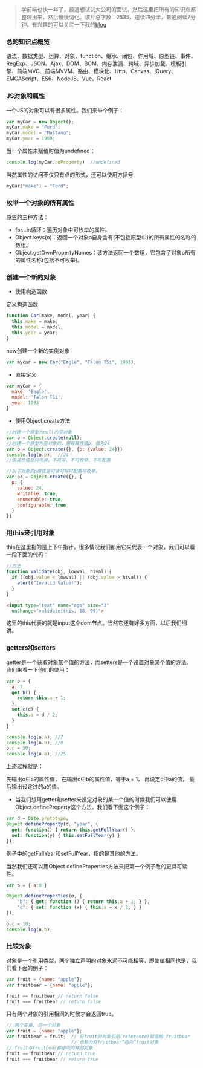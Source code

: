 > 学前端也快一年了，最近想试试大公司的面试，然后这里把所有的知识点都整理出来，然后慢慢消化。该片总字数：2585，速读四分半，普通阅读7分钟。有兴趣的可以关注一下我的[blog](https://github.com/laihuamin/JS-total/issues)

### 总的知识点概览

语法、数据类型、运算、对象、function、继承、闭包、作用域、原型链、事件、RegExp、JSON、Ajax、DOM、BOM、内存泄漏、跨域、异步加载、模板引擎、前端MVC、前端MVVM、路由、模块化、Http、Canvas、jQuery、EMCAScript、ES6、NodeJS、Vue、React

### JS对象和属性

一个JS的对象可以有很多属性。我们来举个例子：

```js
var myCar = new Object();
myCar.make = "Ford";
myCar.model = "Mustang";
myCar.year = 1969;
```
当一个属性未赋值时值为undefined；

```js
console.log(myCar.noProperty)  //undefined
```

当然属性的访问不仅只有点的形式，还可以使用方括号

```js
myCar["make"] = "Ford";
```

### 枚举一个对象的所有属性

原生的三种方法：

- for...in循环：遍历对象中可枚举的属性。
- Object.keys(o)：返回一个对象o自身含有(不包括原型中)的所有属性的名称的数组。
- Object.getOwnPropertyNames：该方法返回一个数组，它包含了对象o所有的属性名称(包括不可枚举)。

### 创建一个新的对象

- 使用构造函数

定义构造函数
```js
function Car(make, model, year) {
  this.make = make;
  this.model = model;
  this.year = year;
}
```
new创建一个新的实例对象

```js
var mycar = new Car("Eagle", "Talon TSi", 1993);
```

- 直接定义

```js
var myCar = {
  make: 'Eagle',
  model: 'Talon TSi',
  year: 1993
}
```
- 使用Object.create方法

```js
//创建一个原型为null的空对象
var o = Object.create(null);
//创建一个原型为空对象的，拥有属性值p，值为24
var o = Object.create({}, {p: {value: 24}})
console.log(o.p);  //24
//该属性值是只可读，不可写、不可枚举、不可配置

//以下对象的p属性是可读可写可配置可枚举。
var o2 = Object.create({}, {
  p: {
    value: 24,
    writable: true,
    enumerable: true,
    configurable: true 
  }
})

```

### 用this来引用对象

this在这里指的是上下午指针，很多情况我们都用它来代表一个对象，我们可以看一段下面的代码：

```js
//方法
function validate(obj, lowval, hival) {
  if ((obj.value < lowval) || (obj.value > hival)) {
    alert("Invalid Value!");
  }
}
```
```html
<input type="text" name="age" size="3"
  onChange="validate(this, 18, 99)">
```
这里的this代表的就是input这个dom节点。当然它还有好多方面，以后我们细讲。

### getters和setters

getter是一个获取对象某个值的方法，而setters是一个设置对象某个值的方法。我们来看一下他们的使用：

```js
var o = {
  a: 7,
  get b() {
    return this.a + 1;
  },
  set c(d) {
    this.a = d / 2;
  }
}

console.log(o.a); //7
console.log(o.b); //8
o.c = 50;
console.log(o.a); //25
```

上述过程就是：

先输出o中a的属性值，
在输出o中b的属性值，等于a + 1，
再设定o中a的值，
最后输出设定过的a的值。

- 当我们想用getter和setter来设定对象的某一个值的时候我们可以使用Object.defineProperty这个方法。我们看下面这个例子：

```js
var d = Date.prototype;
Object.defineProperty(d, "year", {
  get: function() { return this.getFullYear() },
  set: function(y) { this.setFullYear(y) }
});
```
例子中的getFullYear和setFullYear，指的是其他的方法。

当然我们还可以用Object.defineProperties方法来把第一个例子改的更具可读性。

```js
var o = { a:0 }

Object.defineProperties(o, {
    "b": { get: function () { return this.a + 1; } },
    "c": { set: function (x) { this.a = x / 2; } }
});

o.c = 10;
console.log(o.b);
```


### 比较对象

对象是一个引用类型，两个独立声明的对象永远不可能相等，即使值相同也是，我们看下面的例子：

```js
var fruit = {name: "apple"};
var fruitbear = {name: "apple"};

fruit == fruitbear // return false
fruit === fruitbear // return false
```

只有两个对象的引用相同的时候才会返回true。

```js
// 两个变量, 同一个对象
var fruit = {name: "apple"};
var fruitbear = fruit;  // 将fruit的对象引用(reference)赋值给 fruitbear
                        // 也称为将fruitbear“指向”fruit对象
// fruit与fruitbear都指向同样的对象
fruit == fruitbear // return true
fruit === fruitbear // return true
```